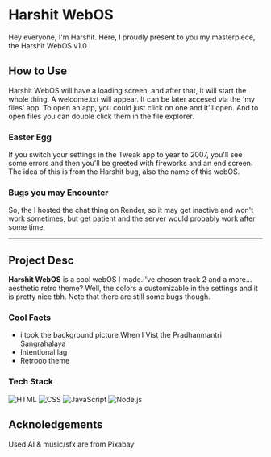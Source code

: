 # Harshit WebOS
Hey everyone, I'm Harshit. Here, I proudly present to you my masterpiece, the Harshit WebOS v1.0

## How to Use
Harshit WebOS will have a loading screen, and after that, it will start the whole thing. A welcome.txt will appear. It can be later accesed via the 'my files' app. To open an app, you could just click on one and it'll open. And to open files you can double click them in the file explorer.

### Easter Egg
If you switch your settings in the Tweak app to year to 2007, you'll see some errors and then you'll be greeted with fireworks and an end screen. The idea of this is from the Harshit bug, also the name of this webOS.

### Bugs you may Encounter
So, the I hosted the chat thing on Render, so it may get inactive and won't work sometimes, but get patient and the server would probably work after some time.

---

## Project Desc
**Harshit WebOS** is a cool webOS I made.I've chosen track 2 and a more... aesthetic retro theme? Well, the colors a customizable in the settings and it is pretty nice tbh. Note that there are still some bugs though.

### Cool Facts
- i took the background picture When I Vist the Pradhanmantri Sangrahalaya
- Intentional lag
- Retrooo theme

### Tech Stack
![HTML](https://img.shields.io/badge/HTML-orange?style=for-the-badge&logo=html5&logoColor=white)
![CSS](https://img.shields.io/badge/CSS-blue?style=for-the-badge&logo=css3&logoColor=white)
![JavaScript](https://img.shields.io/badge/JavaScript-yellow?style=for-the-badge&logo=javascript&logoColor=white)
![Node.js](https://img.shields.io/badge/Node.js-green?style=for-the-badge&logo=node.js&logoColor=white)

## Acknoledgements
Used AI & music/sfx are from Pixabay